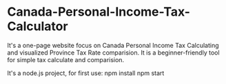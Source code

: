 # Canada-Personal-Income-Tax-Calculator
It's a one-page website focus on Canada Personal Income Tax Calculating and visualized Province Tax Rate comparision. It is a beginner-friendly tool for simple tax calculate and comparision.


It's a node.js project, for first use:
npm install
npm start
